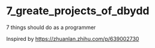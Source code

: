 # 7_greate_projects_of_dbydd
7 things should do as a programmer

Inspired by https://zhuanlan.zhihu.com/p/639002730

